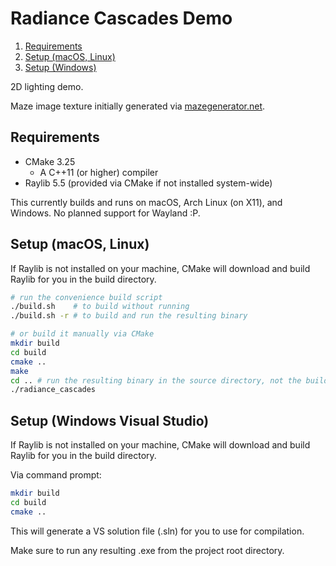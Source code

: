 # Radiance Cascades Demo

1. [Requirements](#requirements)
2. [Setup (macOS, Linux)](#setup-macos-linux)
3. [Setup (Windows)](#setup-windows-visual-studio)

2D lighting demo.

Maze image texture initially generated via [mazegenerator.net](https://www.mazegenerator.net/). 

## Requirements

- CMake 3.25
    - A C++11 (or higher) compiler
- Raylib 5.5 (provided via CMake if not installed system-wide)

This currently builds and runs on macOS, Arch Linux (on X11), and Windows. No planned support for Wayland :P.

## Setup (macOS, Linux) 

If Raylib is not installed on your machine, CMake will download and build Raylib for you in the build directory.

```bash
# run the convenience build script 
./build.sh    # to build without running
./build.sh -r # to build and run the resulting binary 

# or build it manually via CMake
mkdir build
cd build
cmake ..
make
cd .. # run the resulting binary in the source directory, not the build directory
./radiance_cascades
```

## Setup (Windows Visual Studio)

If Raylib is not installed on your machine, CMake will download and build Raylib for you in the build directory.

Via command prompt:

```bash
mkdir build
cd build
cmake ..
```

This will generate a VS solution file (.sln) for you to use for compilation.

Make sure to run any resulting .exe from the project root directory.
